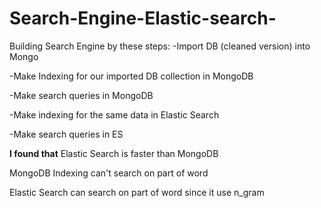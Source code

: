 # Search-Engine-Elastic-search-

Building Search Engine by these steps:
-Import DB (cleaned version) into Mongo

-Make Indexing for our imported DB collection in MongoDB

-Make search queries in MongoDB

-Make indexing for the same data in Elastic Search

-Make search queries in ES

**I found that**
Elastic Search is faster than MongoDB

MongoDB Indexing can't search on part of word

Elastic Search can search on part of word since it use n_gram

